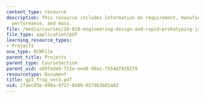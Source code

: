 ```yaml
---
content_type: resource
description: This resource includes information on requirement, manufacturing cost,
  performance, and mass.
file: /media/courses/16-810-engineering-design-and-rapid-prototyping-january-iap-2005/1fdecd5b498a972704890279b3b01a03_gp3_frog_ver3.pdf
file_type: application/pdf
learning_resource_types:
- Projects
ocw_type: OCWFile
parent_title: Projects
parent_type: CourseSection
parent_uid: e89fade9-721e-eee0-98ac-f554d7439279
resourcetype: Document
title: gp3_frog_ver3.pdf
uid: 1fdecd5b-498a-9727-0489-0279b3b01a03
---
```

